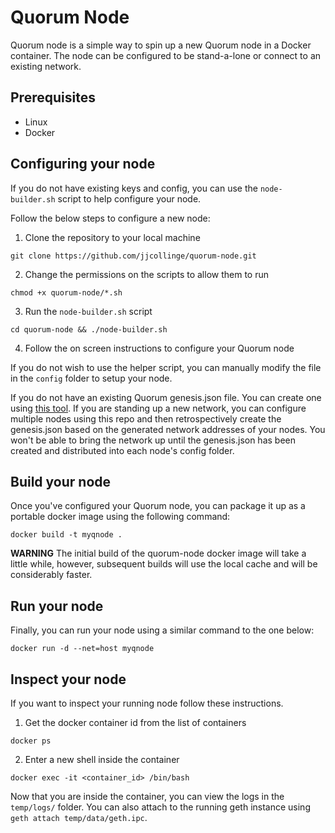 # Quorum Node
Quorum node is a simple way to spin up a new Quorum node in a Docker container. The node can be configured to be stand-a-lone or connect to an existing network.

## Prerequisites
* Linux
* Docker

## Configuring your node
If you do not have existing keys and config, you can use the `node-builder.sh` script to help configure your node.

Follow the below steps to configure a new node:
1. Clone the repository to your local machine
```
git clone https://github.com/jjcollinge/quorum-node.git
```

2. Change the permissions on the scripts to allow them to run
```
chmod +x quorum-node/*.sh
```

3. Run the `node-builder.sh` script
```
cd quorum-node && ./node-builder.sh
```

4. Follow the on screen instructions to configure your Quorum node

If you do not wish to use the helper script, you can manually modify the file in the `config` folder to setup your node.

If you do not have an existing Quorum genesis.json file. You can create one using [this tool](https://github.com/davebryson/quorum-genesis). If you are standing up a new network, you can configure multiple nodes using this repo and then retrospectively create the genesis.json based on the generated network addresses of your nodes. You won't be able to bring the network up until the genesis.json has been created and distributed into each node's config folder.

## Build your node
Once you've configured your Quorum node, you can package it up as a portable docker image using the following command:
```
docker build -t myqnode .
```
**WARNING** The initial build of the quorum-node docker image will take a little while, however, subsequent builds will use the local cache and will be considerably faster.

## Run your node
Finally, you can run your node using a similar command to the one below:
```
docker run -d --net=host myqnode
```

## Inspect your node
If you want to inspect your running node follow these instructions.
1. Get the docker container id from the list of containers
```
docker ps
```
2. Enter a new shell inside the container
```
docker exec -it <container_id> /bin/bash
```

Now that you are inside the container, you can view the logs in the `temp/logs/` folder. You can also attach to the running geth instance using `geth attach temp/data/geth.ipc`.



